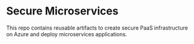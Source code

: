 # Secure Microservices
This repo contains reusable artifacts to create secure PaaS infrastructure on Azure and deploy microservices applications.
